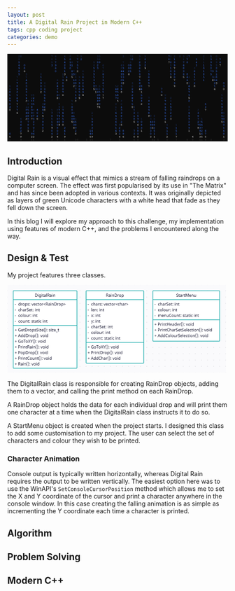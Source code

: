 ```yaml
---
layout: post
title: A Digital Rain Project in Modern C++
tags: cpp coding project
categories: demo
---
```

<img src="https://raw.githubusercontent.com/allynmckennapatterson/digital-rain-cpp/main/docs/assets/images/Blog_Header.png" width="800" height="200">

## Introduction

Digital Rain is a visual effect that mimics a stream of falling raindrops on a computer screen. The effect was first popularised by its use in "The Matrix" and has since been adopted in various contexts. It was originally depicted as layers of green Unicode characters with a white head that fade as they fell down the screen.

In this blog I will explore my approach to this challenge, my implementation using features of modern C++, and the problems I encountered along the way.


## Design & Test
My project features three classes.

<img src="https://raw.githubusercontent.com/allynmckennapatterson/digital-rain-cpp/main/docs/assets/images/UML Diagram.png" width="500" height="200">

The DigitalRain class is responsible for creating RainDrop objects, adding them to a vector, and calling the print method on each RainDrop. 

A RainDrop object holds the data for each individual drop and will print them one character at a time when the DigitalRain class instructs it to do so.

A StartMenu object is created when the project starts. I designed this class to add some customisation to my project. The user can select the set of characters and colour they wish to be printed.

### Character Animation
Console output is typically written horizontally, whereas Digital Rain requires the output to be written vertically. The easiest option here was to use the WinAPI's ```SetConsoleCursorPosition``` method which allows me to set the X and Y coordinate of the cursor and print a character anywhere in the console window. In this case creating the falling animation is as simple as incrementing the Y coordinate each time a character is printed. 

## Algorithm

## Problem Solving

## Modern C++
